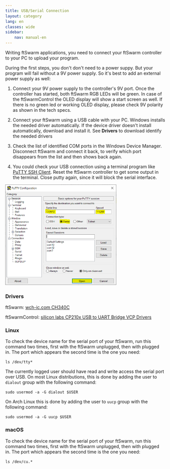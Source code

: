 ```yaml
---
title: USB/Serial Connection
layout: category
lang: en
classes: wide
sidebar:
    nav: manual-en
---
```


Writing ftSwarm applications, you need to connect your ftSwarm controller to your PC to upload your program. 

During the first steps, you don't don't need to a power suppy. But your program will fail without a 9V power supply. So it's best to add an external power supply as well:

1. Connect your 9V power supply to the controller's 9V port. Once the controller has started, both ftSwarm RGB LEDs will be green. In case of the ftSwarmControl the OLED display will show a start screen as well. If there is no green led or working OLED display, please check 9V polarity as shown in the tech specs.

2. Connect your ftSwarm using a USB cable with your PC. Windows installs the needed driver automatically. If the device driver doesn't install automatically, download and install it. See **Drivers** to download identify the needed drivers

3. Check the list of identified COM ports in the Windows Device Manager. Disconnect ftSwarm and connect it back, to verify which port disappears from the list and then shows back again.

4. You could check your USB connection using a terminal program like  [PuTTY SSH Client](https://www.putty.org/). Reset the ftSwarm controller to get some output in the terminal. Close putty again, since it will block the serial interface.

<img alt="putty" src="/assets/img/putty.png" width="350">



### Drivers

ftSwarm: [wch-ic.com CH340C](http://www.wch-ic.com/downloads/CH341SER_ZIP.html)

ftSwarmControl: [silicon labs CP210x USB to UART Bridge VCP Drivers](https://www.silabs.com/developers/usb-to-uart-bridge-vcp-drivers)



### Linux

To check the device name for the serial port of your ftSwarm, run this command two times, first with the ftSwarm unplugged, then with plugged in.
The port which appears the second time is the one you need:

```
ls /dev/tty*
```

The currently logged user should have read and write access the serial port over USB. 
On most Linux distributions, this is done by adding the user to `dialout` group with the following command:

```
sudo usermod -a -G dialout $USER
```

On Arch Linux this is done by adding the user to `uucp` group with the following command:

```
sudo usermod -a -G uucp $USER
```


### macOS

To check the device name for the serial port of your ftSwarm, run this command two times, first with the ftSwarm unplugged, then with plugged in.
The port which appears the second time is the one you need:

```
ls /dev/cu.*
```